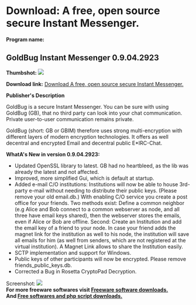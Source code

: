 # Download: A free, open source secure Instant Messenger.

**Program name:**

## GoldBug Instant Messenger 0.9.04.2923

  
**Thumbshot:** ![](http://www.freewarefiles.com/screenshot/goldbug_md.jpg)   
  
**Download link:** [Download A free, open source secure Instant Messenger.](http://freesoftwares.boysofts.com/GoldBug-Instant-Messenger_program_90198.html)  
  


**Publisher's Description**  
  


GoldBug is a secure Instant Messenger. You can be sure with using GoldBug (GB), that no third party can look into your chat communication. Private user-to-user communication remains private. 

GoldBug (short: GB or GBIM) therefore uses strong multi-encryption with different layers of modern encryption technologies. It offers as well decentral and encrypted Email and decentral public E*IRC-Chat.

**WhatA's New in version 0.9.04.2923:**

  * Updated OpenSSL library to latest. GB had no heartbleed, as the lib was already the latest and not affected. 
  * Improved, more simplified Gui, which is default at startup. 
  * Added e-mail C/O institutions: Institutions will now be able to house 3rd-party e-mail without needing to distribute their public keys. (Please remove your old email.db.) With enabling C/O service you create a post office for your friends. Two methods exist: Define a common neighbor (e.g Alice and Bob connect to a common webserver as node, and all three have email keys shared), then the webserver stores the emails, even if Alice or Bob are offline. Second: Create an Institution and add the email key of a friend to your node. In case your friend adds the magnet link for the institution as well to his node, the institution will save all emails for him (as well from senders, which are not registered at the virtual institution). A Magnet Link allows to share the Institution easily. 
  * SCTP implementation and support for Windows. 
  * Public keys of other participants will now be encrypted. Please remove friends_public_keys.db. 
  * Corrected a Bug in Rosetta CryptoPad Decryption. 

  
  
Screenshot: ![](http://www.freewarefiles.com/screenshot/goldbug.jpg)   
**For more freeware softwares visit [Freeware software downloads.](http://freesoftwares.boysofts.com/)**   
**And [Free softwares and php script downloads.](http://www.boysofts.com/)**
